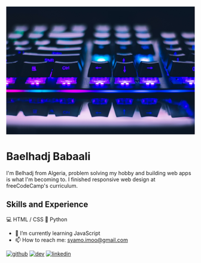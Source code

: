 ![Front-end Web Development](https://github.com/Baelhj/Baelhj/blob/main/pexels-john-petalcurin-2115257.jpg)
# Baelhadj Babaali

I'm Belhadj from Algeria, problem solving my hobby and building web apps is what I'm becoming to. I finished responsive web design  at freeCodeCamp's curriculum.

## Skills and Experience

💻 HTML / CSS 
🐍️ Python

- 🌱 I’m currently learning JavaScript 
- 📫 How to reach me: syamo.imoo@gmail.com 


[<img src='https://cdn.jsdelivr.net/npm/simple-icons@3.0.1/icons/github.svg' alt='github' height='40'>](https://github.com/Baelhj)  [<img src='https://cdn.jsdelivr.net/npm/simple-icons@3.0.1/icons/dev-dot-to.svg' alt='dev' height='40'>](https://dev.to/baelhj)  [<img src='https://cdn.jsdelivr.net/npm/simple-icons@3.0.1/icons/linkedin.svg' alt='linkedin' height='40'>](https://www.linkedin.com/in/baelhadj-babaali/)  
